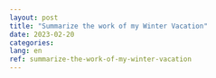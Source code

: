 ```yaml
---
layout: post
title: "Summarize the work of my Winter Vacation"
date: 2023-02-20
categories:
lang: en
ref: summarize-the-work-of-my-winter-vacation
---
```

